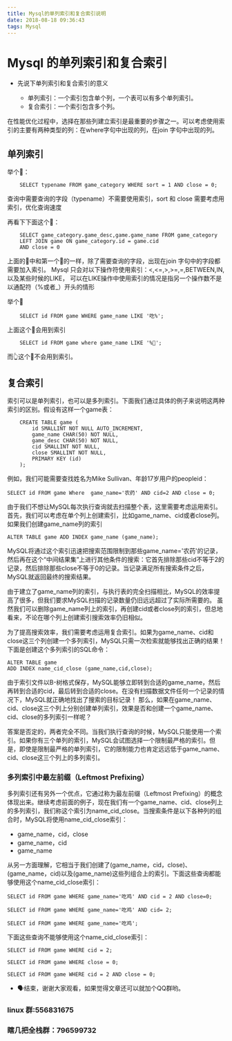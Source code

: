 ```yaml
---
title: Mysql的单列索引和复合索引说明
date: 2018-08-18 09:36:43
tags: Mysql
---
```

# Mysql 的单列索引和复合索引

- 先说下单列索引和复合索引的意义

    - 单列索引：一个索引包含单个列，一个表可以有多个单列索引。
    - 复合索引：一个索引包含多个列。

在性能优化过程中，选择在那些列建立索引是最重要的步骤之一。可以考虑使用索引的主要有两种类型的列：在where字句中出现的列，在join 字句中出现的列。
## 单列索引

举个🌰：

```
    SELECT typename FROM game_category WHERE sort = 1 AND close = 0;

```
查询中需要查询的字段（typename）不需要使用索引，sort 和 close 需要考虑用索引，优化查询速度

再看下下面这个🌰：

```
    SELECT game_category.game_desc,game.game_name FROM game_category
    LEFT JOIN game ON game_category.id = game.cid
    AND close = 0
```
上面的🌰中和第一个🌰的一样，除了需要查询的字段，出现在join 字句中的字段都需要加入索引。
Mysql 只会对以下操作符使用索引：<,<=,>,>=,=,BETWEEN,IN,以及某些时候的LIKE，
可以在LIKE操作中使用索引的情况是指另一个操作数不是以通配符（%或者_）开头的情形

举个🌰
```
    SELECT id FROM game WHERE game_name LIKE '吃%';
```
上面这个🌰会用到索引
```
    SELECT id FROM game where game_name LIKE '%🐔';
```
而👆这个🌰不会用到索引。

## 复合索引

索引可以是单列索引，也可以是多列索引。下面我们通过具体的例子来说明这两种索引的区别。假设有这样一个game表：

```
    CREATE TABLE game (
        id SMALLINT NOT NULL AUTO_INCREMENT,
        game_name CHAR(50) NOT NULL,
        game_desc CHAR(50) NOT NULL,
        cid SMALLINT NOT NULL,
        close SMALLINT NOT NULL,
        PRIMARY KEY (id)
    );
```
例如，我们可能需要查找姓名为Mike Sullivan、年龄17岁用户的peopleid：
```
SELECT id FROM game Where  game_name='农药' AND cid=2 AND close = 0;
```

由于我们不想让MySQL每次执行查询就去扫描整个表，这里需要考虑运用索引。
首先，我们可以考虑在单个列上创建索引，比如game_name、cid或者close列。如果我们创建game_name列的索引
```
ALTER TABLE game ADD INDEX game_name (game_name);
```
MySQL将通过这个索引迅速把搜索范围限制到那些game_name='农药'的记录，然后再在这个“中间结果集”上进行其他条件的搜索：它首先排除那些cid不等于2的记录，然后排除那些close不等于0的记录。当记录满足所有搜索条件之后，MySQL就返回最终的搜索结果。

由于建立了game_name列的索引，与执行表的完全扫描相比，MySQL的效率提高了很多，但我们要求MySQL扫描的记录数量仍旧远远超过了实际所需要的。
虽然我们可以删除game_name列上的索引，再创建cid或者close列的索引，但总地看来，不论在哪个列上创建索引搜索效率仍旧相似。

为了提高搜索效率，我们需要考虑运用复合索引。如果为game_name、cid和close这三个列创建一个多列索引，MySQL只需一次检索就能够找出正确的结果！下面是创建这个多列索引的SQL命令：

```
ALTER TABLE game
ADD INDEX name_cid_close (game_name,cid,close);
```

由于索引文件以B-树格式保存，MySQL能够立即转到合适的game_name，然后再转到合适的cid，最后转到合适的close。在没有扫描数据文件任何一个记录的情况下，MySQL就正确地找出了搜索的目标记录！
那么，如果在game_name、cid、close这三个列上分别创建单列索引，效果是否和创建一个game_name、cid、close的多列索引一样呢？

答案是否定的，两者完全不同。当我们执行查询的时候，MySQL只能使用一个索引。如果你有三个单列的索引，MySQL会试图选择一个限制最严格的索引。但是，即使是限制最严格的单列索引，它的限制能力也肯定远远低于game_name、cid、close这三个列上的多列索引。
### 多列索引中最左前缀（Leftmost Prefixing）

多列索引还有另外一个优点，它通过称为最左前缀（Leftmost Prefixing）的概念体现出来。继续考虑前面的例子，现在我们有一个game_name、cid、close列上的多列索引，我们称这个索引为name_cid_close。当搜索条件是以下各种列的组合时，MySQL将使用name_cid_close索引：

- game_name，cid，close
- game_name，cid
- game_name

从另一方面理解，它相当于我们创建了(game_name，cid，close)、(game_name，cid)以及(game_name)这些列组合上的索引。下面这些查询都能够使用这个name_cid_close索引：
```
SELECT id FROM game WHERE game_name='吃鸡' AND cid = 2 AND close=0;

SELECT id FROM game WHERE game_name='吃鸡' AND cid= 2;

SELECT id FROM game WHERE game_name='吃鸡';

```

下面这些查询不能够使用这个name_cid_close索引：
```
SELECT id FROM game WHERE cid = 2;

SELECT id FROM game WHERE close = 0;

SELECT id FROM game WHERE cid = 2 AND close = 0;
```

- 🗣结束，谢谢大家观看，如果觉得文章还可以就加个QQ群哟。
### linux 群:556831675
### 瞎几把全栈群：796599732